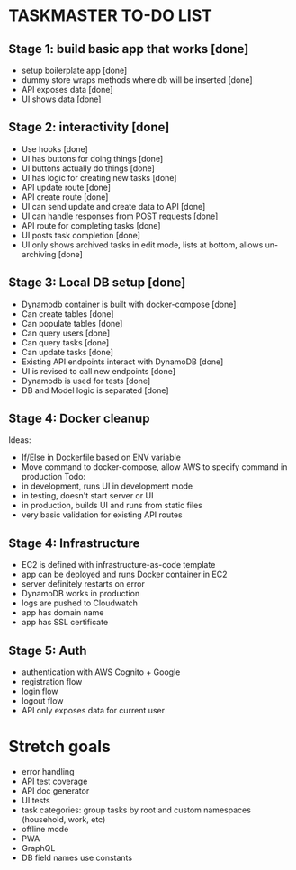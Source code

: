 # TASKMASTER TO-DO LIST

## Stage 1: build basic app that works [done]
- setup boilerplate app [done]
- dummy store wraps methods where db will be inserted [done]
- API exposes data [done]
- UI shows data [done]

## Stage 2: interactivity [done]
- Use hooks [done]
- UI has buttons for doing things [done]
- UI buttons actually do things [done]
- UI has logic for creating new tasks [done]
- API update route [done]
- API create route [done]
- UI can send update and create data to API [done]
- UI can handle responses from POST requests [done]
- API route for completing tasks [done]
- UI posts task completion [done]
- UI only shows archived tasks in edit mode, lists at bottom, allows un-archiving [done]

## Stage 3: Local DB setup [done]
- Dynamodb container is built with docker-compose [done]
- Can create tables [done]
- Can populate tables [done]
- Can query users [done]
- Can query tasks [done]
- Can update tasks [done]
- Existing API endpoints interact with DynamoDB [done]
- UI is revised to call new endpoints [done]
- Dynamodb is used for tests [done]
- DB and Model logic is separated [done]

## Stage 4: Docker cleanup
Ideas:
- If/Else in Dockerfile based on ENV variable
- Move command to docker-compose, allow AWS to specify command in production
Todo:
- in development, runs UI in development mode
- in testing, doesn't start server or UI
- in production, builds UI and runs from static files
- very basic validation for existing API routes

## Stage 4: Infrastructure
- EC2 is defined with infrastructure-as-code template
- app can be deployed and runs Docker container in EC2
- server definitely restarts on error
- DynamoDB works in production
- logs are pushed to Cloudwatch
- app has domain name
- app has SSL certificate

## Stage 5: Auth
- authentication with AWS Cognito + Google
- registration flow
- login flow
- logout flow
- API only exposes data for current user

# Stretch goals
- error handling
- API test coverage
- API doc generator
- UI tests
- task categories: group tasks by root and custom namespaces (household, work, etc)
- offline mode
- PWA
- GraphQL
- DB field names use constants
